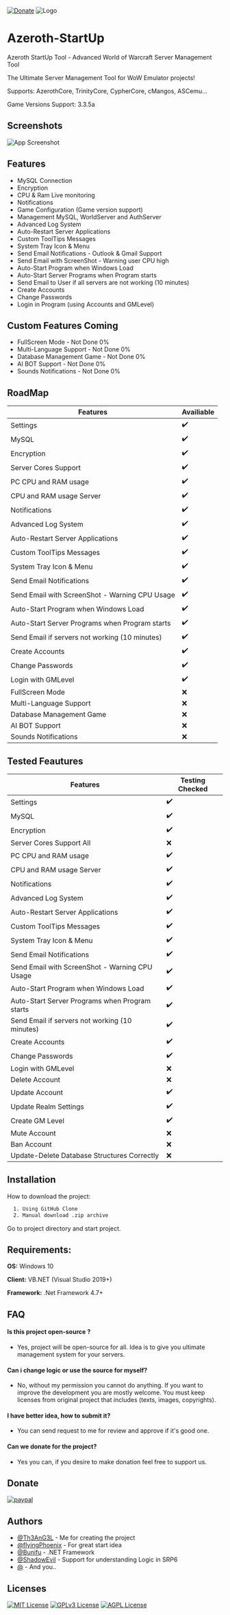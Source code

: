 [![Donate](https://img.shields.io/badge/Donate-PayPal-green.svg)](https://www.paypal.com/donate/?hosted_button_id=MLG26QWSR5BWW)
![Logo](https://i.ibb.co/g6KnNY0/logowow.png)

# Azeroth-StartUp
Azeroth StartUp Tool - Advanced World of Warcraft Server Management Tool

The Ultimate Server Management Tool for WoW Emulator projects! 

Supports: AzerothCore, TrinityCore, CypherCore, cMangos, ASCemu...

Game Versions Support: 3.3.5a
## Screenshots

![App Screenshot](https://i.ibb.co/H4ZTZ8B/Capture.jpg)


## Features

- MySQL Connection
- Encryption
- CPU & Ram Live monitoring
- Notifications
- Game Configuration (Game version support)
- Management MySQL, WorldServer and AuthServer
- Advanced Log System
- Auto-Restart Server Applications
- Custom ToolTips Messages
- System Tray Icon & Menu
- Send Email Notifications - Outlook & Gmail Support
- Send Email with ScreenShot - Warning user CPU high
- Auto-Start Program when Windows Load
- Auto-Start Server Programs when Program starts
- Send Email to User if all servers are not working (10 minutes)
- Create Accounts
- Change Passwords
- Login in Program (using Accounts and GMLevel)

## Custom Features Coming
- FullScreen Mode - Not Done 0%
- Multi-Language Support - Not Done 0%
- Database Management Game - Not Done 0%
- AI BOT Support - Not Done 0%
- Sounds Notifications - Not Done 0%

## RoadMap

| Features     | Availiable                                                           
| ----------------- | ------------------------------------------------------------------ |
| Settings |  ✔️ |
| MySQL |  ✔️ |
| Encryption |  ✔️ |
| Server Cores Support | ✔️|
| PC CPU and RAM usage | ✔️ |
| CPU and RAM usage Server | ✔️ |
| Notifications | ✔️ |
| Advanced Log System | ✔️ |
| Auto-Restart Server Applications | ✔️ |
| Custom ToolTips Messages | ✔️ |
| System Tray Icon & Menu | ✔️ |
| Send Email Notifications | ✔️ |
| Send Email with ScreenShot - Warning CPU Usage | ✔️ |
| Auto-Start Program when Windows Load | ✔️ |
| Auto-Start Server Programs when Program starts | ✔️ |
| Send Email if servers not working (10 minutes) | ✔️ |
| Create Accounts | ✔️ |
| Change Passwords | ✔️ |
| Login with GMLevel | ✔️ |
| FullScreen Mode | ❌ |
| Multi-Language Support | ❌ |
| Database Management Game | ❌ |
| AI BOT Support | ❌ |
| Sounds Notifications | ❌ |


## Tested Feautures

| Features     | Testing Checked                                                           
| ----------------- | ------------------------------------------------------------------ |
| Settings |  ✔️ |
| MySQL |  ✔️ |
| Encryption |  ✔️ |
| Server Cores Support All | ❌ |
| PC CPU and RAM usage | ✔️ |
| CPU and RAM usage Server | ✔️ |
| Notifications | ✔️ |
| Advanced Log System | ✔️ |
| Auto-Restart Server Applications | ✔️ |
| Custom ToolTips Messages | ✔️ |
| System Tray Icon & Menu | ✔️ |
| Send Email Notifications | ✔️ |
| Send Email with ScreenShot - Warning CPU Usage | ✔️ |
| Auto-Start Program when Windows Load | ✔️ |
| Auto-Start Server Programs when Program starts | ✔️ |
| Send Email if servers not working (10 minutes) | ✔️ |
| Create Accounts | ✔️ |
| Change Passwords | ✔️ |
| Login with GMLevel | ❌ |
| Delete Account | ❌ |
| Update Account | ✔️ |
| Update Realm Settings | ✔️ |
| Create GM Level | ✔️ |
| Mute Account | ❌ |
| Ban Account | ❌ |
| Update-Delete Database Structures Correctly | ❌ |


## Installation

How to download the project:

```bash
  1. Using GitHub Clone
  2. Manual download .zip archive
```
Go to project directory and start project.
## Requirements:

**OS:** Windows 10


**Client:** VB.NET (Visual Studio 2019+)


**Framework:** .Net Framework 4.7+


## FAQ

#### Is this project open-source ?

- Yes, project will be open-source for all. Idea is to give you ultimate management system for your servers.

#### Can i change logic or use the source for myself?

- No, without my permission you cannot do anything. If you want to improve the development you are mostly welcome. You must keep licenses from original project that includes (texts, images, copyrights).

#### I have better idea, how to submit it?

- You can send request to me for review and approve if it's good one.

#### Can we donate for the project?

- Yes you can, if you desire to make donation feel free to support us.

## Donate

[![paypal](https://www.paypalobjects.com/en_US/i/btn/btn_donateCC_LG.gif)](https://www.paypal.com/donate/?hosted_button_id=MLG26QWSR5BWW)

## Authors

- [@Th3AnG3L](https://github.com/Th3AnG3L) - Me for creating the project
- [@fIyingPhoenix](https://github.com/fIyingPhoenix) - For great start idea
- [@Bunifu](https://bunifuframework.com/) - .NET Framework
- [@ShadowEvil](#) - Support for understanding Logic in SRP6
- [@](#) - And you..


## Licenses

[![MIT License](https://img.shields.io/badge/License-MIT-green.svg)](https://choosealicense.com/licenses/mit/)
[![GPLv3 License](https://img.shields.io/badge/License-GPL%20v3-yellow.svg)](https://opensource.org/licenses/)
[![AGPL License](https://img.shields.io/badge/license-AGPL-blue.svg)](http://www.gnu.org/licenses/agpl-3.0)


